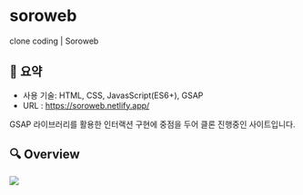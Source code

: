 # soroweb
clone coding | Soroweb

## 📍 요약
- 사용 기술: HTML, CSS, JavasScript(ES6+), GSAP
- URL : https://soroweb.netlify.app/
  
GSAP 라이브러리를 활용한 인터랙션 구현에 중점을 두어 클론 진행중인 사이트입니다.

## 🔍 Overview
![](https://github.com/greedy0111/overview_soroweb/blob/main/Soroweb.png?raw=true)
